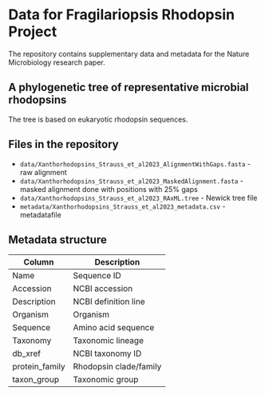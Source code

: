 # Data for Fragilariopsis Rhodopsin Project
The repository contains supplementary data and metadata for the Nature Microbiology research paper.

## A phylogenetic tree of representative microbial rhodopsins
The tree is based on eukaryotic rhodopsin sequences.

## Files in the repository
+ `data/Xanthorhodopsins_Strauss_et_al2023_AlignmentWithGaps.fasta` - raw alignment
+ `data/Xanthorhodopsins_Strauss_et_al2023_MaskedAlignment.fasta` - masked alignment done with positions with 25% gaps
+ `data/Xanthorhodopsins_Strauss_et_al2023_RAxML.tree` - Newick tree file
+ `metadata/Xanthorhodopsins_Strauss_et_al2023_metadata.csv` - metadatafile

## Metadata structure
| Column | Description |
| --- | --- |
| Name | Sequence ID |
| Accession | NCBI  accession |
| Description | NCBI definition line |
| Organism | Organism |
| Sequence | Amino acid sequence |
| Taxonomy | Taxonomic lineage |
| db_xref | NCBI taxonomy ID |
| protein_family | Rhodopsin clade/family |
| taxon_group | Taxonomic group |
